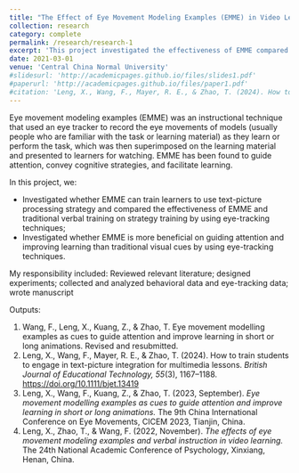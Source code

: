 ```yaml
---
title: "The Effect of Eye Movement Modeling Examples (EMME) in Video Learning "
collection: research
category: complete
permalink: /research/research-1
excerpt: 'This project investigated the effectiveness of EMME compared to other instructional design and learning strategies.'
date: 2021-03-01
venue: 'Central China Normal University'
#slidesurl: 'http://academicpages.github.io/files/slides1.pdf'
#paperurl: 'http://academicpages.github.io/files/paper1.pdf'
#citation: 'Leng, X., Wang, F., Mayer, R. E., & Zhao, T. (2024). How to train students to engage in text-picture integration for multimedia lessons. <i>British Journal of Educational Technology, 55</i>(3), 1167–1188.'
---
```


Eye movement modeling examples (EMME) was an instructional technique that used an eye tracker to record the eye movements of models (usually people who are familiar with the task or learning material) as they learn or perform the task, which was then superimposed on the learning material and presented to learners for watching. EMME has been found to guide attention, convey cognitive strategies, and facilitate learning.

In this project, we:
- Investigated whether EMME can train learners to use text-picture processing strategy and compared the effectiveness of EMME and traditional verbal training on strategy training by using eye-tracking techniques;
- Investigated whether EMME is more beneficial on guiding attention and improving learning than traditional visual cues by using eye-tracking techniques.

My responsibility included: Reviewed relevant literature; designed experiments; collected and analyzed behavioral data and eye-tracking data; wrote manuscript

Outputs:

1. Wang, F., Leng, X., Kuang, Z., & Zhao, T. Eye movement modelling examples as cues to guide attention and improve learning in short or long animations. Revised and resubmitted.
2. Leng, X., Wang, F., Mayer, R. E., & Zhao, T. (2024). How to train students to engage in text-picture integration for multimedia lessons. <i>British Journal of Educational Technology, 55</i>(3), 1167–1188. https://doi.org/10.1111/bjet.13419
3. Leng, X., Wang, F., Kuang, Z., & Zhao, T. (2023, September). <i>Eye movement modelling examples as cues to guide attention and improve learning in short or long animations.</i> The 9th China International Conference on Eye Movements, CICEM 2023, Tianjin, China.
4. Leng, X., Zhao, T., & Wang, F. (2022, November). <i>The effects of eye movement modeling examples and verbal instruction in video learning.</i> The 24th National Academic Conference of Psychology, Xinxiang, Henan, China.
